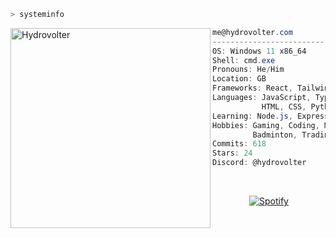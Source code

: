 ```zsh
> systeminfo
```

<img align="left" src="https://hydrovolter.com/assets/HydroSimple512.png" alt="Hydrovolter" width="320" /> 

```csharp
me@hydrovolter.com
-------------------------
OS: Windows 11 x86_64
Shell: cmd.exe
Pronouns: He/Him
Location: GB
Frameworks: React, Tailwind CSS, Vite
Languages: JavaScript, TypeScript,
           HTML, CSS, Python
Learning: Node.js, Express, MongoDB
Hobbies: Gaming, Coding, Music, Chess,
         Badminton, Trading
Commits: 618
Stars: 24
Discord: @hydrovolter
```
&nbsp;<div align="center">
  [![Spotify](https://spotify.hydrovolter.com/api/spotify?background_color=0d1117&border_color=ffffff)](https://open.spotify.com/user/3kogdp4la37u7pd7rugded814)

</div>
